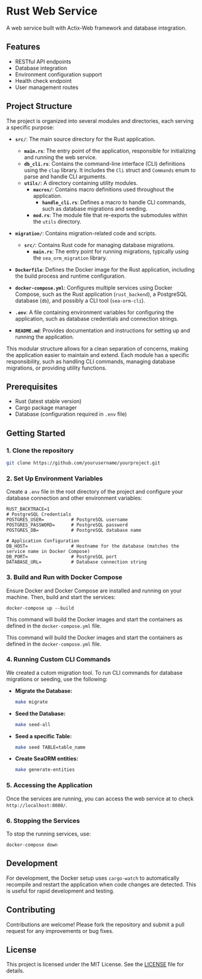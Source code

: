 # Rust Web Service

A web service built with Actix-Web framework and database integration.

## Features

- RESTful API endpoints
- Database integration
- Environment configuration support
- Health check endpoint
- User management routes

## Project Structure

The project is organized into several modules and directories, each serving a specific purpose:

- **`src/`**: The main source directory for the Rust application.
  - **`main.rs`**: The entry point of the application, responsible for initializing and running the web service.
  - **`db_cli.rs`**: Contains the command-line interface (CLI) definitions using the `clap` library. It includes the `Cli` struct and `Commands` enum to parse and handle CLI arguments.
  - **`utils/`**: A directory containing utility modules.
    - **`macros/`**: Contains macro definitions used throughout the application.
      - **`handle_cli.rs`**: Defines a macro to handle CLI commands, such as database migrations and seeding.
    - **`mod.rs`**: The module file that re-exports the submodules within the `utils` directory.

- **`migration/`**: Contains migration-related code and scripts.
  - **`src/`**: Contains Rust code for managing database migrations.
    - **`main.rs`**: The entry point for running migrations, typically using the `sea_orm_migration` library.

- **`Dockerfile`**: Defines the Docker image for the Rust application, including the build process and runtime configuration.

- **`docker-compose.yml`**: Configures multiple services using Docker Compose, such as the Rust application (`rust_backend`), a PostgreSQL database (`db`), and possibly a CLI tool (`sea-orm-cli`).

- **`.env`**: A file containing environment variables for configuring the application, such as database credentials and connection strings.

- **`README.md`**: Provides documentation and instructions for setting up and running the application.

This modular structure allows for a clean separation of concerns, making the application easier to maintain and extend. Each module has a specific responsibility, such as handling CLI commands, managing database migrations, or providing utility functions.

## Prerequisites

- Rust (latest stable version)
- Cargo package manager
- Database (configuration required in `.env` file)

## Getting Started

### 1. Clone the repository 

```bash
git clone https://github.com/yourusername/yourproject.git
```


### 2. Set Up Environment Variables

Create a `.env` file in the root directory of the project and configure your database connection and other environment variables:

```
RUST_BACKTRACE=1
# PostgreSQL Credentials
POSTGRES_USER=          # PostgreSQL username
POSTGRES_PASSWORD=      # PostgreSQL password
POSTGRES_DB=            # PostgreSQL database name

# Application Configuration
DB_HOST=                # Hostname for the database (matches the service name in Docker Compose)
DB_PORT=                # PostgreSQL port
DATABASE_URL=           # Database connection string
```


### 3. Build and Run with Docker Compose

Ensure Docker and Docker Compose are installed and running on your machine. Then, build and start the services:

`docker-compose up --build`

This command will build the Docker images and start the containers as defined in the `docker-compose.yml` file.



This command will build the Docker images and start the containers as defined in the `docker-compose.yml` file.

### 4. Running Custom CLI Commands

We created a cutom migration tool. To run CLI commands for database migrations or seeding, use the following:

- **Migrate the Database:**

  ```bash
  make migrate
  ```

- **Seed the Database:**

  ```bash
  make seed-all
  ```

- **Seed a specific Table:**

  ```bash
  make seed TABLE=table_name
  ```

- **Create SeaORM entities:**

  ```bash
  make generate-entities
  ```

### 5. Accessing the Application

Once the services are running, you can access the web service at to check `http://localhost:8080/`.

### 6. Stopping the Services

To stop the running services, use:

``docker-compose down``


## Development

For development, the Docker setup uses `cargo-watch` to automatically recompile and restart the application when code changes are detected. This is useful for rapid development and testing.

## Contributing

Contributions are welcome! Please fork the repository and submit a pull request for any improvements or bug fixes.

## License

This project is licensed under the MIT License. See the [LICENSE](LICENSE) file for details.
